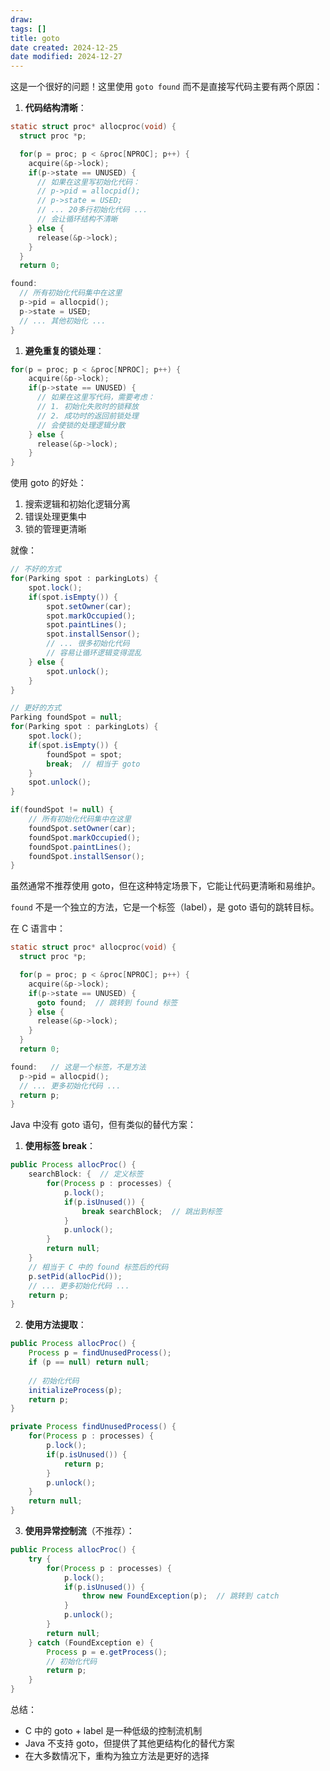 ```yaml
---
draw:
tags: []
title: goto
date created: 2024-12-25
date modified: 2024-12-27
---
```


这是一个很好的问题！这里使用 `goto found` 而不是直接写代码主要有两个原因：

1. **代码结构清晰**：

```c
static struct proc* allocproc(void) {
  struct proc *p;

  for(p = proc; p < &proc[NPROC]; p++) {
    acquire(&p->lock);
    if(p->state == UNUSED) {
      // 如果在这里写初始化代码：
      // p->pid = allocpid();
      // p->state = USED;
      // ... 20多行初始化代码 ...
      // 会让循环结构不清晰
    } else {
      release(&p->lock);
    }
  }
  return 0;

found:
  // 所有初始化代码集中在这里
  p->pid = allocpid();
  p->state = USED;
  // ... 其他初始化 ...
}
```

1. **避免重复的锁处理**：

```c
for(p = proc; p < &proc[NPROC]; p++) {
    acquire(&p->lock);
    if(p->state == UNUSED) {
      // 如果在这里写代码，需要考虑：
      // 1. 初始化失败时的锁释放
      // 2. 成功时的返回前锁处理
      // 会使锁的处理逻辑分散
    } else {
      release(&p->lock);
    }
}
```

使用 goto 的好处：

1. 搜索逻辑和初始化逻辑分离
2. 错误处理更集中
3. 锁的管理更清晰

就像：

```java
// 不好的方式
for(Parking spot : parkingLots) {
    spot.lock();
    if(spot.isEmpty()) {
        spot.setOwner(car);
        spot.markOccupied();
        spot.paintLines();
        spot.installSensor();
        // ... 很多初始化代码
        // 容易让循环逻辑变得混乱
    } else {
        spot.unlock();
    }
}

// 更好的方式
Parking foundSpot = null;
for(Parking spot : parkingLots) {
    spot.lock();
    if(spot.isEmpty()) {
        foundSpot = spot;
        break;  // 相当于 goto
    }
    spot.unlock();
}

if(foundSpot != null) {
    // 所有初始化代码集中在这里
    foundSpot.setOwner(car);
    foundSpot.markOccupied();
    foundSpot.paintLines();
    foundSpot.installSensor();
}
```

虽然通常不推荐使用 goto，但在这种特定场景下，它能让代码更清晰和易维护。

`found` 不是一个独立的方法，它是一个标签（label），是 goto 语句的跳转目标。

在 C 语言中：

```c
static struct proc* allocproc(void) {
  struct proc *p;

  for(p = proc; p < &proc[NPROC]; p++) {
    acquire(&p->lock);
    if(p->state == UNUSED) {
      goto found;  // 跳转到 found 标签
    } else {
      release(&p->lock);
    }
  }
  return 0;

found:   // 这是一个标签，不是方法
  p->pid = allocpid();
  // ... 更多初始化代码 ...
  return p;
}
```

Java 中没有 goto 语句，但有类似的替代方案：

1. **使用标签 break**：

```java
public Process allocProc() {
    searchBlock: {  // 定义标签
        for(Process p : processes) {
            p.lock();
            if(p.isUnused()) {
                break searchBlock;  // 跳出到标签
            }
            p.unlock();
        }
        return null;
    }
    // 相当于 C 中的 found 标签后的代码
    p.setPid(allocPid());
    // ... 更多初始化代码 ...
    return p;
}
```

2. **使用方法提取**：

```java
public Process allocProc() {
    Process p = findUnusedProcess();
    if (p == null) return null;
    
    // 初始化代码
    initializeProcess(p);
    return p;
}

private Process findUnusedProcess() {
    for(Process p : processes) {
        p.lock();
        if(p.isUnused()) {
            return p;
        }
        p.unlock();
    }
    return null;
}
```

3. **使用异常控制流**（不推荐）：

```java
public Process allocProc() {
    try {
        for(Process p : processes) {
            p.lock();
            if(p.isUnused()) {
                throw new FoundException(p);  // 跳转到 catch
            }
            p.unlock();
        }
        return null;
    } catch (FoundException e) {
        Process p = e.getProcess();
        // 初始化代码
        return p;
    }
}
```

总结：

- C 中的 goto + label 是一种低级的控制流机制
- Java 不支持 goto，但提供了其他更结构化的替代方案
- 在大多数情况下，重构为独立方法是更好的选择

